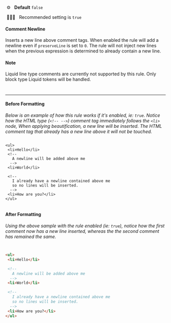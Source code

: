 &nbsp;⚙️&nbsp;&nbsp;&nbsp;**Default** `false`

&nbsp;💁🏽‍♀️&nbsp;&nbsp;&nbsp;Recommended setting is `true`

#### Comment Newline

Inserts a new line above comment tags. When enabled the rule will add a newline even if `preserveLine` is set to `0`. The rule will not inject new lines when the previous expression is determined to already contain a new line.

#### Note

Liquid line type comments are currently not supported by this rule. Only block type Liquid tokens will be handled.

#

---

#### Before Formatting

_Below is an example of how this rule works if it's enabled, ie: `true`. Notice how the HTML type (`<!-- -->`) comment tag immediately follows the `<li>` node, When applying beautification, a new line will be inserted. The HTML comment tag that already has a new line above it will not be touched._

```liquid

<ul>
 <li>Hello</li>
 <!--
   A newline will be added above me
  -->
 <li>World</li>

 <!--
   I already have a newline contained above me
   so no lines will be inserted.
  -->
 <li>How are you?</li>
</ul>


```

#### After Formatting

_Using the above sample with the rule enabled (ie: `true`), notice how the first comment now has a new line inserted, whereas the the second comment has remained the same._

```html


<ul>
 <li>Hello</li>

 <!--
   A newline will be added above me
  -->
 <li>World</li>

 <!--
   I already have a newline contained above me
   so no lines will be inserted.
  -->
 <li>How are you?</li>
</ul>

```
